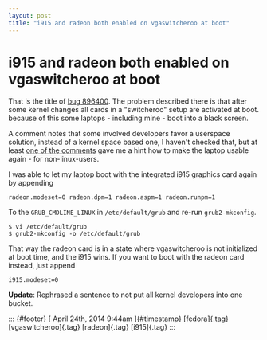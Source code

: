 ```yaml
---
layout: post
title: "i915 and radeon both enabled on vgaswitcheroo at boot"
---
```



i915 and radeon both enabled on vgaswitcheroo at boot
=====================================================

That is the title of [bug
896400](https://bugzilla.redhat.com/show_bug.cgi?id=896400). The problem
described there is that after some kernel changes all cards in a
"switcheroo" setup are activated at boot. because of this some laptops -
including mine - boot into a black screen.

A comment notes that some involved developers favor a userspace
solution, instead of a kernel space based one, I haven't checked that,
but at least [one of the
comments](https://bugzilla.redhat.com/show_bug.cgi?id=896400#c9) gave me
a hint how to make the laptop usable again - for non-linux-users.

I was able to let my laptop boot with the integrated i915 graphics card
again by appending

    radeon.modeset=0 radeon.dpm=1 radeon.aspm=1 radeon.runpm=1

To the `GRUB_CMDLINE_LINUX` in `/etc/default/grub` and re-run
`grub2-mkconfig`.

    $ vi /etc/default/grub
    $ grub2-mkconfig -o /etc/default/grub

That way the radeon card is in a state where vgaswitcheroo is not
initialized at boot time, and the i915 wins. If you want to boot with
the radeon card instead, just append

    i915.modeset=0

**Update**: Rephrased a sentence to not put all kernel developers into
one bucket.

::: {#footer}
[ April 24th, 2014 9:44am ]{#timestamp} [fedora]{.tag}
[vgaswitcheroo]{.tag} [radeon]{.tag} [i915]{.tag}
:::
